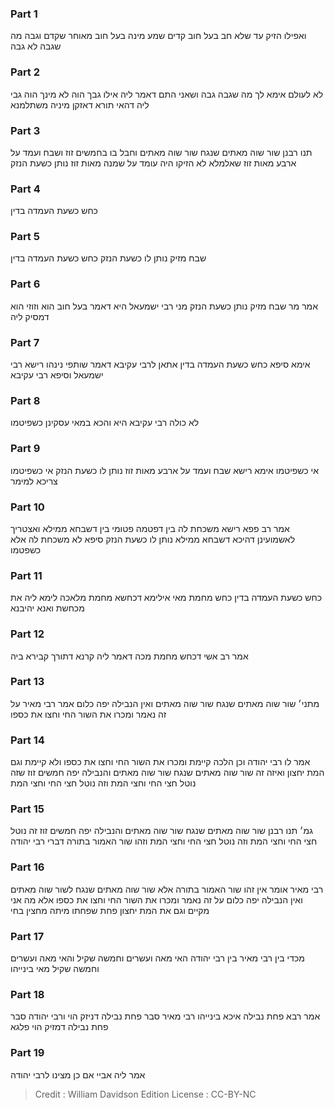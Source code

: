 
### Part 1
ואפילו הזיק עד שלא חב בעל חוב קדים שמע מינה בעל חוב מאוחר שקדם וגבה מה שגבה לא גבה

### Part 2
לא לעולם אימא לך מה שגבה גבה ושאני התם דאמר ליה אילו גבך הוה לא מינך הוה גבי ליה דהאי תורא דאזקן מיניה משתלמנא

### Part 3
תנו רבנן שור שוה מאתים שנגח שור שוה מאתים וחבל בו בחמשים זוז ושבח ועמד על ארבע מאות זוז שאלמלא לא הזיקו היה עומד על שמנה מאות זוז נותן כשעת הנזק

### Part 4
כחש כשעת העמדה בדין

### Part 5
שבח מזיק נותן לו כשעת הנזק כחש כשעת העמדה בדין

### Part 6
אמר מר שבח מזיק נותן כשעת הנזק מני רבי ישמעאל היא דאמר בעל חוב הוא וזוזי הוא דמסיק ליה

### Part 7
אימא סיפא כחש כשעת העמדה בדין אתאן לרבי עקיבא דאמר שותפי נינהו רישא רבי ישמעאל וסיפא רבי עקיבא

### Part 8
לא כולה רבי עקיבא היא והכא במאי עסקינן כשפיטמו

### Part 9
אי כשפיטמו אימא רישא שבח ועמד על ארבע מאות זוז נותן לו כשעת הנזק אי כשפיטמו צריכא למימר

### Part 10
אמר רב פפא רישא משכחת לה בין דפטמה פטומי בין דשבחא ממילא ואצטריך לאשמועינן דהיכא דשבחא ממילא נותן לו כשעת הנזק סיפא לא משכחת לה אלא כשפטמו

### Part 11
כחש כשעת העמדה בדין כחש מחמת מאי אילימא דכחשא מחמת מלאכה לימא ליה את מכחשת ואנא יהיבנא

### Part 12
אמר רב אשי דכחש מחמת מכה דאמר ליה קרנא דתורך קבירא ביה

### Part 13
מתני׳ שור שוה מאתים שנגח שור שוה מאתים ואין הנבילה יפה כלום אמר רבי מאיר על זה נאמר ומכרו את השור החי וחצו את כספו

### Part 14
אמר לו רבי יהודה וכן הלכה קיימת ומכרו את השור החי וחצו את כספו ולא קיימת וגם המת יחצון ואיזה זה שור שוה מאתים שנגח שור שוה מאתים והנבילה יפה חמשים זוז שזה נוטל חצי החי וחצי המת וזה נוטל חצי החי וחצי המת

### Part 15
גמ׳ תנו רבנן שור שוה מאתים שנגח שור שוה מאתים והנבילה יפה חמשים זוז זה נוטל חצי החי וחצי המת וזה נוטל חצי החי וחצי המת וזהו שור האמור בתורה דברי רבי יהודה

### Part 16
רבי מאיר אומר אין זהו שור האמור בתורה אלא שור שוה מאתים שנגח לשור שוה מאתים ואין הנבילה יפה כלום על זה נאמר ומכרו את השור החי וחצו את כספו אלא מה אני מקיים וגם את המת יחצון פחת שפחתו מיתה מחצין בחי

### Part 17
מכדי בין רבי מאיר בין רבי יהודה האי מאה ועשרים וחמשה שקיל והאי מאה ועשרים וחמשה שקיל מאי בינייהו

### Part 18
אמר רבא פחת נבילה איכא בינייהו רבי מאיר סבר פחת נבילה דניזק הוי ורבי יהודה סבר פחת נבילה דמזיק הוי פלגא

### Part 19
אמר ליה אביי אם כן מצינו לרבי יהודה

>Credit : William Davidson Edition
>License : CC-BY-NC